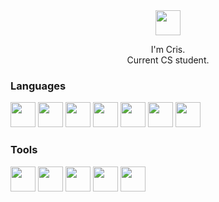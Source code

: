 <div align="center">
<img src="https://media.tenor.com/DwS8U6FMkJ8AAAAi/sunflower-pvz.gif" height="40" width="40"  />
<p>I'm Cris.<br>
Current CS student.<br>

</p>
</div>

### Languages
<p>
<img src="https://cdn.jsdelivr.net/gh/devicons/devicon/icons/html5/html5-plain.svg" height="40" width="40"  />
<img src="https://cdn.jsdelivr.net/gh/devicons/devicon/icons/css3/css3-plain.svg"  height="40" width="40" />
<img src="https://cdn.jsdelivr.net/gh/devicons/devicon/icons/javascript/javascript-original.svg" height="40" width="40" / >
<img src="https://cdn.jsdelivr.net/gh/devicons/devicon/icons/python/python-original.svg" height="40" width="40"/>
<img src="https://cdn.jsdelivr.net/gh/devicons/devicon/icons/java/java-original.svg" height="40" width="40"/>
<img src="https://cdn.jsdelivr.net/gh/devicons/devicon/icons/bash/bash-original.svg" height="40" width="40" /> 
<img src="https://cdn.jsdelivr.net/gh/devicons/devicon/icons/mysql/mysql-original-wordmark.svg"  height="40" width="40" />

</p>

### Tools
<p>
<img src="https://cdn.jsdelivr.net/gh/devicons/devicon/icons/linux/linux-plain.svg" height="40" width="40" />
<img src="https://cdn.jsdelivr.net/gh/devicons/devicon/icons/vim/vim-plain.svg" height="40" width="40"  />
<img src="https://cdn.jsdelivr.net/gh/devicons/devicon/icons/git/git-original.svg" height="40" width="40"/>
<img src="https://cdn.jsdelivr.net/gh/devicons/devicon/icons/hugo/hugo-original.svg" height="40" width="40"/>
<img src="https://cdn.jsdelivr.net/gh/devicons/devicon/icons/react/react-original.svg"height="40" width="40"  />
</p>
